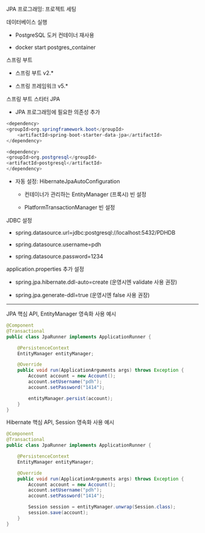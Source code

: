JPA 프로그래밍: 프로젝트 세팅

데이터베이스 실행

- PostgreSQL 도커 컨테이너 재사용

- docker start postgres_container

스프링 부트

- 스프링 부트 v2.*

- 스프링 프레임워크 v5.*

스프링 부트 스타터 JPA

- JPA 프로그래밍에 필요한 의존성 추가

```java
<dependency>           
<groupId>org.springframework.boot</groupId>
    <artifactId>spring-boot-starter-data-jpa</artifactId>
</dependency>

<dependency>
<groupId>org.postgresql</groupId>
<artifactId>postgresql</artifactId>
</dependency>
```

- 자동 설정: HibernateJpaAutoConfiguration
	
	- 컨테이너가 관리하는 EntityManager (프록시) 빈 설정

	- PlatformTransactionManager 빈 설정
	
JDBC 설정

- spring.datasource.url=jdbc:postgresql://localhost:5432/PDHDB

- spring.datasource.username=pdh

- spring.datasource.password=1234

application.properties 추가 설정

- spring.jpa.hibernate.ddl-auto=create (운영시엔 validate 사용 권장)

- spring.jpa.generate-ddl=true (운영시엔 false 사용 권장)

---

JPA 핵심 API, EntityManager 영속화 사용 예시

```java
@Component
@Transactional
public class JpaRunner implements ApplicationRunner {

    @PersistenceContext
    EntityManager entityManager;

    @Override
    public void run(ApplicationArguments args) throws Exception {
        Account account = new Account();
        account.setUsername("pdh");
        account.setPassword("1414");

        entityManager.persist(account);
    }
}
```

Hibernate 핵심 API, Session 영속화 사용 예시

```java
@Component
@Transactional
public class JpaRunner implements ApplicationRunner {

    @PersistenceContext
    EntityManager entityManager;

    @Override
    public void run(ApplicationArguments args) throws Exception {
        Account account = new Account();
        account.setUsername("pdh");
        account.setPassword("1414");

        Session session = entityManager.unwrap(Session.class);
        session.save(account);
    }
}
```
